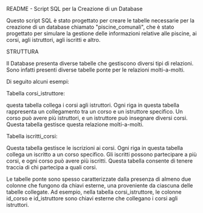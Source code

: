 README - Script SQL per la Creazione di un Database

Questo script SQL è stato progettato per creare le tabelle necessarie per la creazione di un database chiamato "piscine_comunali", 
che è stato progettato per simulare la gestione delle informazioni relative alle piscine, ai corsi, agli istruttori, agli iscritti e altro. 

STRUTTURA 

Il Database presenta diverse tabelle che gestiscono diversi tipi di relazioni.
Sono infatti presenti diverse tabelle ponte per le relazioni molti-a-molti.

Di seguito alcuni esempi:

Tabella corsi_istruttore:

questa tabella collega i corsi agli istruttori. 
Ogni riga in questa tabella rappresenta un collegamento tra un corso e un istruttore specifico. 
Un corso può avere più istruttori, e un istruttore può insegnare diversi corsi. 
Questa tabella gestisce questa relazione molti-a-molti.

Tabella iscritti_corsi:

Questa tabella gestisce le iscrizioni ai corsi. Ogni riga in questa tabella collega un iscritto a un corso specifico.
Gli iscritti possono partecipare a più corsi, e ogni corso può avere più iscritti. 
Questa tabella consente di tenere traccia di chi partecipa a quali corsi.

Le tabelle ponte sono spesso caratterizzate dalla presenza di almeno due colonne che fungono da chiavi esterne, 
una proveniente da ciascuna delle tabelle collegate. 
Ad esempio, nella tabella corsi_istruttore, le colonne id_corso e id_istruttore sono chiavi esterne che collegano i corsi agli istruttori.

